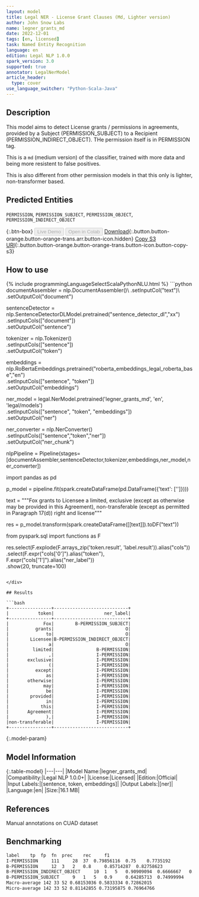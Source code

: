 ```yaml
---
layout: model
title: Legal NER - License Grant Clauses (Md, Lighter version)
author: John Snow Labs
name: legner_grants_md
date: 2022-12-01
tags: [en, licensed]
task: Named Entity Recognition
language: en
edition: Legal NLP 1.0.0
spark_version: 3.0
supported: true
annotator: LegalNerModel
article_header:
  type: cover
use_language_switcher: "Python-Scala-Java"
---
```


## Description

This model aims to detect License grants / permissions in agreements, provided by a Subject (PERMISSION_SUBJECT) to a Recipient (PERMISSION_INDIRECT_OBJECT). THe permission itself is in PERMISSION tag.

This is a `md` (medium version) of the classifier, trained with more data and being more resistent to false positives.

This is also different from other permission models in that this only is lighter, non-transformer based.

## Predicted Entities

`PERMISSION`, `PERMISSION_SUBJECT`, `PERMISSION_OBJECT`, `PERMISSION_INDIRECT_OBJECT`

{:.btn-box}
<button class="button button-orange" disabled>Live Demo</button>
<button class="button button-orange" disabled>Open in Colab</button>
[Download](https://s3.amazonaws.com/auxdata.johnsnowlabs.com/legal/models/legner_grants_md_en_1.0.0_3.0_1669893713541.zip){:.button.button-orange.button-orange-trans.arr.button-icon.hidden}
[Copy S3 URI](s3://auxdata.johnsnowlabs.com/legal/models/legner_grants_md_en_1.0.0_3.0_1669893713541.zip){:.button.button-orange.button-orange-trans.button-icon.button-copy-s3}

## How to use



<div class="tabs-box" markdown="1">
{% include programmingLanguageSelectScalaPythonNLU.html %}
```python
documentAssembler = nlp.DocumentAssembler()\
        .setInputCol("text")\
        .setOutputCol("document")
        
sentenceDetector = nlp.SentenceDetectorDLModel.pretrained("sentence_detector_dl","xx")\
        .setInputCols(["document"])\
        .setOutputCol("sentence")

tokenizer = nlp.Tokenizer()\
        .setInputCols(["sentence"])\
        .setOutputCol("token")

embeddings = nlp.RoBertaEmbeddings.pretrained("roberta_embeddings_legal_roberta_base","en") \
    .setInputCols(["sentence", "token"]) \
    .setOutputCol("embeddings")

ner_model = legal.NerModel.pretrained('legner_grants_md', 'en', 'legal/models')\
        .setInputCols(["sentence", "token", "embeddings"])\
        .setOutputCol("ner")

ner_converter = nlp.NerConverter()\
        .setInputCols(["sentence","token","ner"])\
        .setOutputCol("ner_chunk")

nlpPipeline = Pipeline(stages=[documentAssembler,sentenceDetector,tokenizer,embeddings,ner_model,ner_converter])

import pandas as pd

p_model = pipeline.fit(spark.createDataFrame(pd.DataFrame({'text': ['']})))

text = """Fox grants to Licensee a limited, exclusive (except as otherwise may be provided in this Agreement), 
non-transferable (except as permitted in Paragraph 17(d)) right and license"""

res = p_model.transform(spark.createDataFrame([[text]]).toDF("text"))

from pyspark.sql import functions as F

res.select(F.explode(F.arrays_zip('token.result', 'label.result')).alias("cols")) \
               .select(F.expr("cols['0']").alias("token"),
                       F.expr("cols['1']").alias("ner_label"))\
               .show(20, truncate=100)
```

</div>

## Results

```bash
+----------------+----------------------------+
|           token|                   ner_label|
+----------------+----------------------------+
|             Fox|        B-PERMISSION_SUBJECT|
|          grants|                           O|
|              to|                           O|
|        Licensee|B-PERMISSION_INDIRECT_OBJECT|
|               a|                           O|
|         limited|                B-PERMISSION|
|               ,|                I-PERMISSION|
|       exclusive|                I-PERMISSION|
|               (|                I-PERMISSION|
|          except|                I-PERMISSION|
|              as|                I-PERMISSION|
|       otherwise|                I-PERMISSION|
|             may|                I-PERMISSION|
|              be|                I-PERMISSION|
|        provided|                I-PERMISSION|
|              in|                I-PERMISSION|
|            this|                I-PERMISSION|
|       Agreement|                I-PERMISSION|
|              ),|                I-PERMISSION|
|non-transferable|                I-PERMISSION|
+----------------+----------------------------+
```

{:.model-param}
## Model Information

{:.table-model}
|---|---|
|Model Name:|legner_grants_md|
|Compatibility:|Legal NLP 1.0.0+|
|License:|Licensed|
|Edition:|Official|
|Input Labels:|[sentence, token, embeddings]|
|Output Labels:|[ner]|
|Language:|en|
|Size:|16.1 MB|

## References

Manual annotations on CUAD dataset

## Benchmarking

```bash
label	 tp	 fp	 fn	 prec	 rec	 f1
I-PERMISSION	 111	 28	 37	 0.79856116	 0.75	 0.7735192
B-PERMISSION	 12	 3	 2	 0.8	 0.85714287	 0.82758623
B-PERMISSION_INDIRECT_OBJECT	 10	 1	 5	 0.90909094	 0.6666667	 0.7692308
B-PERMISSION_SUBJECT	 9	 1	 5	 0.9	 0.64285713	 0.74999994
Macro-average 142 33 52 0.68153036 0.5833334 0.72862015
Micro-average 142 33 52 0.81142855 0.73195875 0.76964766
```
